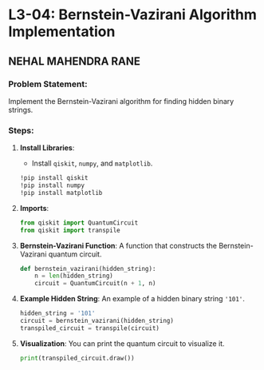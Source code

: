 
# L3-04: Bernstein-Vazirani Algorithm Implementation

## NEHAL MAHENDRA RANE

### Problem Statement:
Implement the Bernstein-Vazirani algorithm for finding hidden binary strings.

### Steps:
1. **Install Libraries**:
    - Install `qiskit`, `numpy`, and `matplotlib`.
    ```bash
    !pip install qiskit
    !pip install numpy
    !pip install matplotlib
    ```
   
2. **Imports**:
    ```python
    from qiskit import QuantumCircuit
    from qiskit import transpile
    ```

3. **Bernstein-Vazirani Function**:
    A function that constructs the Bernstein-Vazirani quantum circuit.
    ```python
    def bernstein_vazirani(hidden_string):
        n = len(hidden_string)
        circuit = QuantumCircuit(n + 1, n)
    ```

4. **Example Hidden String**:
    An example of a hidden binary string `'101'`.
    ```python
    hidden_string = '101'
    circuit = bernstein_vazirani(hidden_string)
    transpiled_circuit = transpile(circuit)
    ```

5. **Visualization**:
    You can print the quantum circuit to visualize it.
    ```python
    print(transpiled_circuit.draw())
    ```
